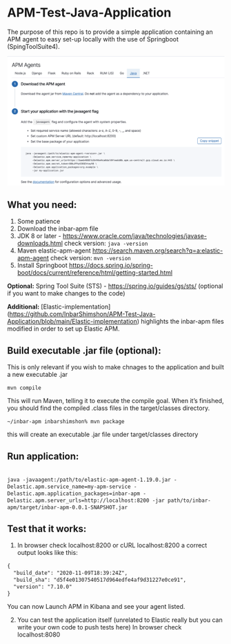 # APM-Test-Java-Application
The purpose of this repo is to provide a simple application containing an APM agent to easy set-up locally with the use of Springboot (SpingToolSuite4).

![image!](https://github.com/InbarShimshon/APM-Test-Java-Application/blob/main/image%20(4).png)



## What you need:
1) Some patience
2) Download the inbar-apm file
3) JDK 8 or later - https://www.oracle.com/java/technologies/javase-downloads.html
check version: `java -version`
4) Maven elastic-apm-agent https://search.maven.org/search?q=a:elastic-apm-agent
check version: `mvn -version`
5) Install Springboot https://docs.spring.io/spring-boot/docs/current/reference/html/getting-started.html

**Optional:** Spring Tool Suite (STS) - https://spring.io/guides/gs/sts/ (optional if you want to make changes to the code)

**Additional:** 
[Elastic-implementation]
(https://github.com/InbarShimshon/APM-Test-Java-Application/blob/main/Elastic-implementation) highlights the inbar-apm files modified in order to set up Elastic APM.





## Build executable .jar file (optional):
This is only relevant if you wish to make chnages to the application and built a new executable .jar

```
mvn compile

```
This will run Maven, telling it to execute the compile goal. When it’s finished, you should find the compiled .class files in the target/classes directory.

```
~/inbar-apm inbarshimshon% mvn package
```
this will create an executable .jar file under target/classes directory


## Run application:
```

java -javaagent:/path/to/elastic-apm-agent-1.19.0.jar -Delastic.apm.service_name=my-apm-service -Delastic.apm.application_packages=inbar-apm -Delastic.apm.server_urls=http://localhost:8200 -jar path/to/inbar-apm/target/inbar-apm-0.0.1-SNAPSHOT.jar
```


## Test that it works:
1) In browser check localhost:8200 or cURL localhost:8200 a correct output looks like this:
```
{
  "build_date": "2020-11-09T18:39:24Z",
  "build_sha": "d5f4e01307540517d964edfe4af9d31227e0ce91",
  "version": "7.10.0"
}

```

You can now Launch APM in Kibana and see your agent listed.

2) You can test the application itself (unrelated to Elastic really but you can write your own code to push tests here)
In browser check localhost:8080 



